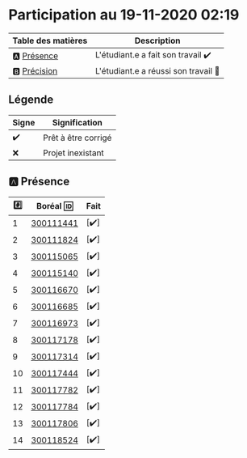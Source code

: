 # Participation au 19-11-2020 02:19

| Table des matières            | Description                                             |
|-------------------------------|---------------------------------------------------------|
| :a: [Présence](#a-présence)   | L'étudiant.e a fait son travail    :heavy_check_mark:   |
| :b: [Précision](#b-précision) | L'étudiant.e a réussi son travail  :tada:               |

## Légende

| Signe              | Signification                 |
|--------------------|-------------------------------|
| :heavy_check_mark: | Prêt à être corrigé           |
| :x:                | Projet inexistant             |

## :a: Présence

|:hash:| Boréal :id:                | Fait               |
|------|----------------------------|--------------------|
| 1 | [300111441](../300111441/README.md) | [:heavy_check_mark:] |
| 2 | [300111824](../300111824/README.md) | [:heavy_check_mark:] |
| 3 | [300115065](../300115065/README.md) | [:heavy_check_mark:] |
| 4 | [300115140](../300115140/README.md) | [:heavy_check_mark:] |
| 5 | [300116670](../300116670/README.md) | [:heavy_check_mark:] |
| 6 | [300116685](../300116685/README.md) | [:heavy_check_mark:] |
| 7 | [300116973](../300116973/README.md) | [:heavy_check_mark:] |
| 8 | [300117178](../300117178/README.md) | [:heavy_check_mark:] |
| 9 | [300117314](../300117314/README.md) | [:heavy_check_mark:] |
| 10 | [300117444](../300117444/README.md) | [:heavy_check_mark:] |
| 11 | [300117782](../300117782/README.md) | [:heavy_check_mark:] |
| 12 | [300117784](../300117784/README.md) | [:heavy_check_mark:] |
| 13 | [300117806](../300117806/README.md) | [:heavy_check_mark:] |
| 14 | [300118524](../300118524/README.md) | [:heavy_check_mark:] |
